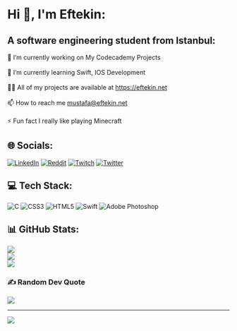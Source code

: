 # Hi 👋, I'm Eftekin:
## A software engineering student from Istanbul:
🔭 I’m currently working on My Codecademy Projects<br><br>🌱 I’m currently learning Swift, IOS Development<br><br>👨‍💻 All of my projects are available at https://eftekin.net<br><br>📫 How to reach me mustafa@eftekin.net<br><br>⚡ Fun fact I really like playing Minecraft<br>


## 🌐 Socials:
[![LinkedIn](https://img.shields.io/badge/LinkedIn-%230077B5.svg?logo=linkedin&logoColor=white)](https://linkedin.com/in/eftekin) [![Reddit](https://img.shields.io/badge/Reddit-%23FF4500.svg?logo=Reddit&logoColor=white)](https://reddit.com/user/eftekin) [![Twitch](https://img.shields.io/badge/Twitch-%239146FF.svg?logo=Twitch&logoColor=white)](https://twitch.tv/meftekin) [![Twitter](https://img.shields.io/badge/Twitter-%231DA1F2.svg?logo=Twitter&logoColor=white)](https://twitter.com/efmacin) 

## 💻 Tech Stack:
![C](https://img.shields.io/badge/c-%2300599C.svg?style=for-the-badge&logo=c&logoColor=white) ![CSS3](https://img.shields.io/badge/css3-%231572B6.svg?style=for-the-badge&logo=css3&logoColor=white) ![HTML5](https://img.shields.io/badge/html5-%23E34F26.svg?style=for-the-badge&logo=html5&logoColor=white) ![Swift](https://img.shields.io/badge/swift-F54A2A?style=for-the-badge&logo=swift&logoColor=white) ![Adobe Photoshop](https://img.shields.io/badge/adobephotoshop-%2331A8FF.svg?style=for-the-badge&logo=adobephotoshop&logoColor=white)
## 📊 GitHub Stats:
![](https://github-readme-stats.vercel.app/api?username=eftekin&theme=dark&hide_border=false&include_all_commits=false&count_private=false)<br/>
![](https://github-readme-streak-stats.herokuapp.com/?user=eftekin&theme=dark&hide_border=false)<br/>
![](https://github-readme-stats.vercel.app/api/top-langs/?username=eftekin&theme=dark&hide_border=false&include_all_commits=false&count_private=false&layout=compact)

### ✍️ Random Dev Quote
![](https://quotes-github-readme.vercel.app/api?type=horizontal&theme=radical)

---
[![](https://visitcount.itsvg.in/api?id=eftekin&icon=0&color=0)](https://visitcount.itsvg.in)
